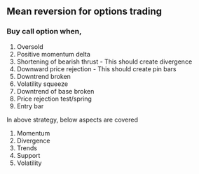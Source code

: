 ## Mean reversion for options trading

### Buy call option when,
1. Oversold
2. Positive momentum delta
3. Shortening of bearish thrust - This should create divergence
4. Downward price rejection     - This should create pin bars
5. Downtrend broken
6. Volatility squeeze
7. Downtrend of base broken
8. Price rejection test/spring
9. Entry bar


In above strategy, below aspects are covered
1. Momentum
2. Divergence
3. Trends
4. Support
5. Volatility
